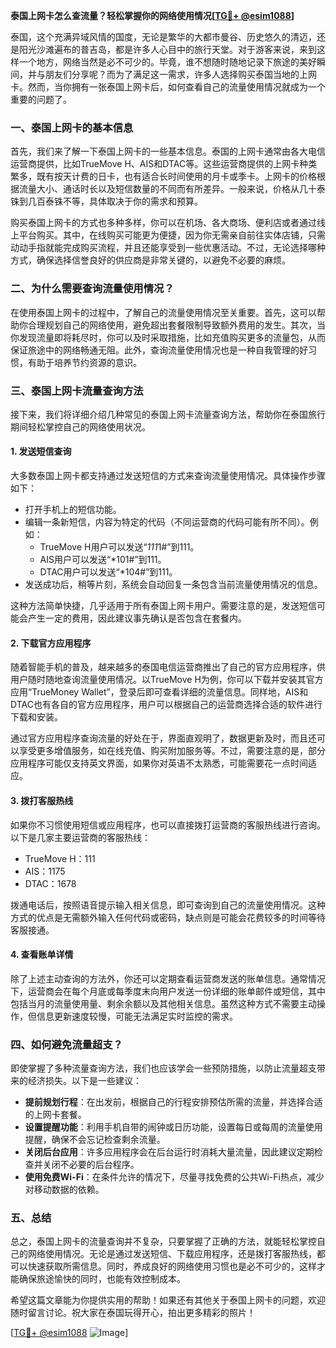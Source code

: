 **泰国上网卡怎么查流量？轻松掌握你的网络使用情况[[TG💪+ @esim1088](https://t.me/s/esim1088)]**

泰国，这个充满异域风情的国度，无论是繁华的大都市曼谷、历史悠久的清迈，还是阳光沙滩遍布的普吉岛，都是许多人心目中的旅行天堂。对于游客来说，来到这样一个地方，网络当然是必不可少的。毕竟，谁不想随时随地记录下旅途的美好瞬间，并与朋友们分享呢？而为了满足这一需求，许多人选择购买泰国当地的上网卡。然而，当你拥有一张泰国上网卡后，如何查看自己的流量使用情况就成为一个重要的问题了。

### 一、泰国上网卡的基本信息

首先，我们来了解一下泰国上网卡的一些基本信息。泰国的上网卡通常由各大电信运营商提供，比如TrueMove H、AIS和DTAC等。这些运营商提供的上网卡种类繁多，既有按天计费的日卡，也有适合长时间使用的月卡或季卡。上网卡的价格根据流量大小、通话时长以及短信数量的不同而有所差异。一般来说，价格从几十泰铢到几百泰铢不等，具体取决于你的需求和预算。

购买泰国上网卡的方式也多种多样，你可以在机场、各大商场、便利店或者通过线上平台购买。其中，在线购买可能更为便捷，因为你无需亲自前往实体店铺，只需动动手指就能完成购买流程，并且还能享受到一些优惠活动。不过，无论选择哪种方式，确保选择信誉良好的供应商是非常关键的，以避免不必要的麻烦。

### 二、为什么需要查询流量使用情况？

在使用泰国上网卡的过程中，了解自己的流量使用情况至关重要。首先，这可以帮助你合理规划自己的网络使用，避免超出套餐限制导致额外费用的发生。其次，当你发现流量即将耗尽时，你可以及时采取措施，比如充值购买更多的流量包，从而保证旅途中的网络畅通无阻。此外，查询流量使用情况也是一种自我管理的好习惯，有助于培养节约资源的意识。

### 三、泰国上网卡流量查询方法

接下来，我们将详细介绍几种常见的泰国上网卡流量查询方法，帮助你在泰国旅行期间轻松掌控自己的网络使用状况。

#### 1. 发送短信查询

大多数泰国上网卡都支持通过发送短信的方式来查询流量使用情况。具体操作步骤如下：

- 打开手机上的短信功能。
- 编辑一条新短信，内容为特定的代码（不同运营商的代码可能有所不同）。例如：
  - TrueMove H用户可以发送“*111*1#”到111。
  - AIS用户可以发送“*101#”到111。
  - DTAC用户可以发送“*104#”到111。
- 发送成功后，稍等片刻，系统会自动回复一条包含当前流量使用情况的信息。

这种方法简单快捷，几乎适用于所有泰国上网卡用户。需要注意的是，发送短信可能会产生一定的费用，因此建议事先确认是否包含在套餐内。

#### 2. 下载官方应用程序

随着智能手机的普及，越来越多的泰国电信运营商推出了自己的官方应用程序，供用户随时随地查询流量使用情况。以TrueMove H为例，你可以下载并安装其官方应用“TrueMoney Wallet”，登录后即可查看详细的流量信息。同样地，AIS和DTAC也有各自的官方应用程序，用户可以根据自己的运营商选择合适的软件进行下载和安装。

通过官方应用程序查询流量的好处在于，界面直观明了，数据更新及时，而且还可以享受更多增值服务，如在线充值、购买附加服务等。不过，需要注意的是，部分应用程序可能仅支持英文界面，如果你对英语不太熟悉，可能需要花一点时间适应。

#### 3. 拨打客服热线

如果你不习惯使用短信或应用程序，也可以直接拨打运营商的客服热线进行咨询。以下是几家主要运营商的客服热线：

- TrueMove H：111
- AIS：1175
- DTAC：1678

拨通电话后，按照语音提示输入相关信息，即可查询到自己的流量使用情况。这种方式的优点是无需额外输入任何代码或密码，缺点则是可能会花费较多的时间等待客服接通。

#### 4. 查看账单详情

除了上述主动查询的方法外，你还可以定期查看运营商发送的账单信息。通常情况下，运营商会在每个月底或每季度末向用户发送一份详细的账单邮件或短信，其中包括当月的流量使用量、剩余余额以及其他相关信息。虽然这种方式不需要主动操作，但信息更新速度较慢，可能无法满足实时监控的需求。

### 四、如何避免流量超支？

即使掌握了多种流量查询方法，我们也应该学会一些预防措施，以防止流量超支带来的经济损失。以下是一些建议：

- **提前规划行程**：在出发前，根据自己的行程安排预估所需的流量，并选择合适的上网卡套餐。
- **设置提醒功能**：利用手机自带的闹钟或日历功能，设置每日或每周的流量使用提醒，确保不会忘记检查剩余流量。
- **关闭后台应用**：许多应用程序会在后台运行时消耗大量流量，因此建议定期检查并关闭不必要的后台程序。
- **使用免费Wi-Fi**：在条件允许的情况下，尽量寻找免费的公共Wi-Fi热点，减少对移动数据的依赖。

### 五、总结

总之，泰国上网卡的流量查询并不复杂，只要掌握了正确的方法，就能轻松掌控自己的网络使用情况。无论是通过发送短信、下载应用程序，还是拨打客服热线，都可以快速获取所需信息。同时，养成良好的网络使用习惯也是必不可少的，这样才能确保旅途愉快的同时，也能有效控制成本。

希望这篇文章能为你提供实用的帮助！如果还有其他关于泰国上网卡的问题，欢迎随时留言讨论。祝大家在泰国玩得开心，拍出更多精彩的照片！

[[TG💪+ @esim1088](https://t.me/s/esim1088) ![Image](https://i.postimg.cc/4NQfJmqS/Snipaste-2025-05-13-00-14-12.png)]